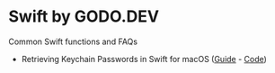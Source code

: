 # Swift by GODO.DEV

Common Swift functions and FAQs

* Retrieving Keychain Passwords in Swift for macOS ([Guide](https://www.godo.dev/swift/get-keychain-password/) - [Code](https://github.com/godo-dev/swift/blob/master/src/get-keychain-value.swift))
